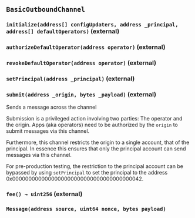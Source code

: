 ## `BasicOutboundChannel`






### `initialize(address[] configUpdaters, address _principal, address[] defaultOperators)` (external)





### `authorizeDefaultOperator(address operator)` (external)





### `revokeDefaultOperator(address operator)` (external)





### `setPrincipal(address _principal)` (external)





### `submit(address _origin, bytes _payload)` (external)



Sends a message across the channel

Submission is a privileged action involving two parties: The operator and the origin.
Apps (aka operators) need to be authorized by the `origin` to submit messages via this channel.

Furthermore, this channel restricts the origin to a single account, that of the principal.
In essence this ensures that only the principal account can send messages via this channel.

For pre-production testing, the restriction to the principal account can be bypassed by using
`setPrincipal` to set the principal to the address 0x0000000000000000000000000000000000000042.

### `fee() → uint256` (external)






### `Message(address source, uint64 nonce, bytes payload)`





